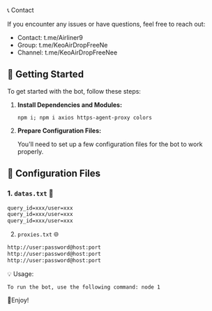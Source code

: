 📞 Contact

If you encounter any issues or have questions, feel free to reach out:

- Contact: t.me/Airliner9
- Group: t.me/KeoAirDropFreeNe
- Channel: t.me/KeoAirDropFreeNee

## 🚀 Getting Started

To get started with the bot, follow these steps:

1. **Install Dependencies and Modules:**

   ```
   npm i; npm i axios https-agent-proxy colors
   ```

2. **Prepare Configuration Files:**

   You'll need to set up a few configuration files for the bot to work properly.

## 📁 Configuration Files

### 1. `datas.txt` 📜

```txt
query_id=xxx/user=xxx
query_id=xxx/user=xxx
query_id=xxx/user=xxx
```

2. `proxies.txt` 🌐

```txt
http://user:password@host:port
http://user:password@host:port
http://user:password@host:port
```

💡 Usage:

    To run the bot, use the following command: node 1

🎇Enjoy!
